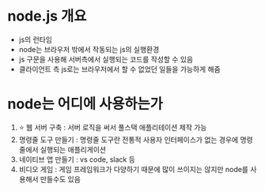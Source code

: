 # node.js 개요

- js의 런타임
- node는 브라우저 밖에서 작동되는 js의 실행환경
- js 구문을 사용해 서버측에서 실행되는 코드를 작성할 수 있음
- 클라이언트 측 js로는 브라우저에서 할 수 없었던 일들을 가능하게 해줌

# node는 어디에 사용하는가

1. ⭐️ 웹 서버 구축 : 서버 로직을 써서 풀스택 애플리테이션 제작 가능
2. 명령줄 도구 만들기 : 명령줄 도구란 전통적 사용자 인터페이스가 없는 경우에 명령줄에서 실행되는 애플리게이션
3. 네이티브 앱 만들기 : vs code, slack 등
4. 비디오 게임 : 게임 프레임워크가 다양하기 때문에 많이 쓰이지는 않지만 node를 사용해서 만들수도 있음
